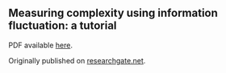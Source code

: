 ## Measuring complexity using information fluctuation: a tutorial

PDF available [here](https://github.com/information-fluctuation-complexity/documents/blob/main/Measuring%20complexity%20using%20information%20fluctuation%20-%20a%20tutorial.2024.9.22.pdf).

Originally published on [researchgate.net](https://www.researchgate.net/publication/340284677_Measuring_complexity_using_information_fluctuation_a_tutorial).
